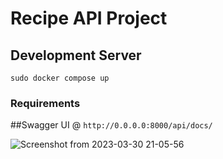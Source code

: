 # Recipe API Project


## Development Server
```sudo docker compose up```
### Requirements 



##Swagger UI @ ```http://0.0.0.0:8000/api/docs/```

![Screenshot from 2023-03-30 21-05-56](https://user-images.githubusercontent.com/88054334/228890593-9a41f6cd-0634-45a3-88d5-2aa8bf2246dd.png)
